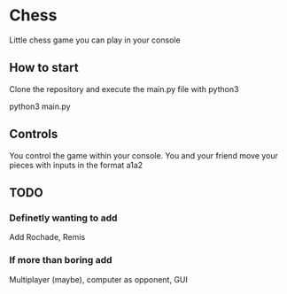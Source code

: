 # Chess
Little chess game you can play in your console

## How to start
Clone the repository and execute the main.py file with python3

python3 main.py

## Controls
You control the game within your console. You and your friend move your pieces with inputs in the format a1a2

## TODO
### Definetly wanting to add
Add Rochade, Remis
### If more than boring add
Multiplayer (maybe), computer as opponent, GUI
